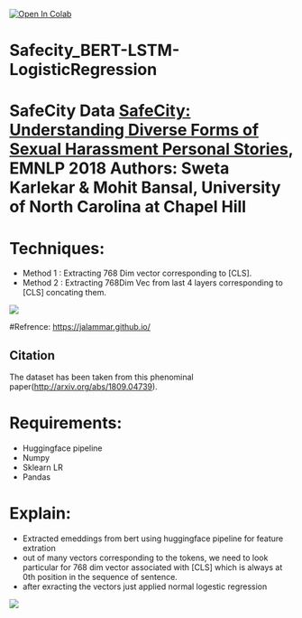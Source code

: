 [![Open In Colab](https://colab.research.google.com/assets/colab-badge.svg)](https://colab.research.google.com/github/googlecolab/colabtools/blob/master/notebooks/colab-github-demo.ipynb)

# Safecity_BERT-LSTM-LogisticRegression
# SafeCity Data [SafeCity: Understanding Diverse Forms of Sexual Harassment Personal Stories](http://arxiv.org/abs/1809.04739), EMNLP 2018   Authors: Sweta Karlekar &amp; Mohit Bansal, University of North Carolina at Chapel Hill  

# Techniques:
- Method 1 : Extracting 768 Dim vector corresponding to [CLS].
- Method 2 : Extracting 768Dim Vec from last 4 layers corresponding to [CLS] concating them.

![](https://camo.githubusercontent.com/a294fd2ef0f04be622a71bc77afed77041238cd2/68747470733a2f2f6a616c616d6d61722e6769746875622e696f2f696d616765732f64697374696c424552542f64697374696c626572742d626572742d73656e74696d656e742d636c61737369666965722e706e67)



#Refrence: https://jalammar.github.io/

## Citation
The dataset has been taken from this phenominal paper(http://arxiv.org/abs/1809.04739).


# Requirements:
- Huggingface pipeline
- Numpy
- Sklearn LR 
- Pandas

# Explain:
- Extracted emeddings from bert using huggingface pipeline for feature extration
- out of many vectors corresponding to the tokens, we need to look particular for 768 dim vector associated with [CLS] which is always at 0th position in the sequence of sentence.
- after exracting the vectors just applied normal logestic regression 

![](https://camo.githubusercontent.com/7c092d2fd20a0cd922bdd15a862e31155f6adcb7/68747470733a2f2f6a616c616d6d61722e6769746875622e696f2f696d616765732f64697374696c424552542f626572742d64697374696c626572742d7475746f7269616c2d73656e74656e63652d656d62656464696e672e706e67)
